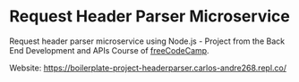 # Request Header Parser Microservice

Request header parser microservice using Node.js - Project from the Back End Development and APIs Course of [freeCodeCamp](https://www.freecodecamp.org/learn/back-end-development-and-apis/back-end-development-and-apis-projects/request-header-parser-microservice).

Website: https://boilerplate-project-headerparser.carlos-andre268.repl.co/
